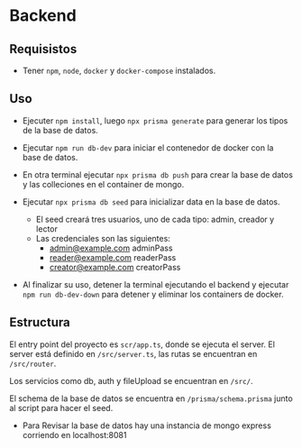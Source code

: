 # Backend

## Requisistos

- Tener `npm`, `node`, `docker` y `docker-compose` instalados.

## Uso

- Ejecuter `npm install`, luego `npx prisma generate` para generar los tipos de la base de datos.

- Ejecutar `npm run db-dev` para iniciar el contenedor de docker con la base de datos.

- En otra terminal ejecutar `npx prisma db push` para crear la base de datos y las colleciones en el container de mongo.

- Ejecutar `npx prisma db seed` para inicializar data en la base de datos.

    - El seed creará tres usuarios, uno de cada tipo: admin, creador y lector
    - Las credenciales son las siguientes:
        - admin@example.com adminPass
        - reader@example.com readerPass
        - creator@example.com creatorPass

- Al finalizar su uso, detener la terminal ejecutando el backend y ejecutar `npm run db-dev-down` para detener y eliminar los containers de docker.

## Estructura

El entry point del proyecto es `scr/app.ts`, donde se ejecuta el server. El server está definido en `/src/server.ts`, las rutas se encuentran en `/src/router`.

Los servicios como db, auth y fileUpload se encuentran en `/src/`.

El schema de la base de datos se encuentra en `/prisma/schema.prisma` junto al script para hacer el seed.

- Para Revisar la base de datos hay una instancia de mongo express corriendo en localhost:8081
